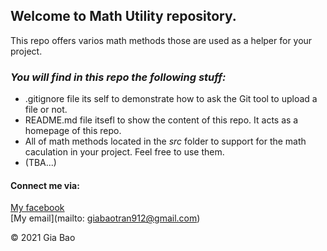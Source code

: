 ## Welcome to Math Utility repository.

This repo offers varios math methods those are used as a helper for your project.

### *_You will find in this repo the following stuff:_*

- .gitignore file its self to demonstrate how to ask the Git tool to upload a file or not.
- README.md file itsefl to show the content of this repo. It acts as a homepage of this repo.
- All of math methods located in the _src_ folder to support for the math caculation in your project. Feel free to use them.
- (TBA...)

#### Connect me via:

[My facebook](https://www.facebook.com/tran.giabao.3367174/)  
[My email](mailto: giabaotran912@gmail.com)

© 2021 Gia Bao
